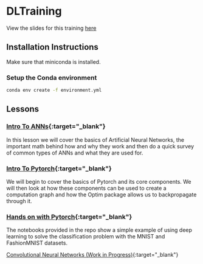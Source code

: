 # DLTraining

View the slides for this training [here](https://rob-fletcher.github.io/DLTraining/)


## Installation Instructions

Make sure that miniconda is installed.

### Setup the Conda environment

```bash
conda env create -f environment.yml
```


## Lessons

### [Intro To ANNs](IntroToANN/IntroToANN.slides.html){:target="_blank"}
In this lesson we will cover the basics of Artificial Neural Networks, the important math behind how and why they work
and then do a quick survey of common types of ANNs and what they are used for.

### [Intro To Pytorch](IntroToPytorch/IntroToPytorch.slides.html){:target="_blank"}
We will begin to cover the basics of Pytorch and its core components. We will then look at how these components can
be used to create a computation graph and how the Optim package allows us to backpropagate through it.

### [Hands on with Pytorch](https://github.com/Rob-Fletcher/DLTraining/tree/master/HandsOn_1){:target="_blank"}
The notebooks provided in the repo show a simple example of using deep learning to solve the classification problem
with the MNIST and FashionMNIST datasets. 

[Convolutional Neural Networks (Work in Progress)](CNNs/CNNs.slides.html){:target="_blank"}
